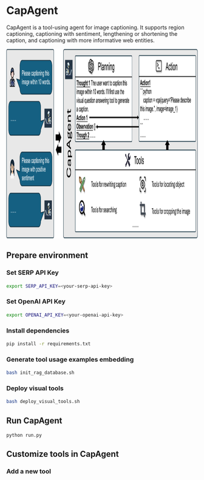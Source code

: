 # CapAgent

CapAgent is a tool-using agent for image captioning. It supports region captioning, captioning with sentiment, lengthening or shortening the caption, and captioning with more informative web entities. 

<div align="center">
<img src="assets/readme/method.png" height=500 />
</div>

## Prepare environment

### Set SERP API Key
```bash
export SERP_API_KEY=<your-serp-api-key>
```

### Set OpenAI API Key
```bash
export OPENAI_API_KEY=<your-openai-api-key>
```

### Install dependencies

```bash
pip install -r requirements.txt
```

### Generate tool usage examples embedding
```bash
bash init_rag_database.sh
```

### Deploy visual tools
```bash
bash deploy_visual_tools.sh
```

## Run CapAgent

```bash
python run.py
```


## Customize tools in CapAgent
### Add a new tool





